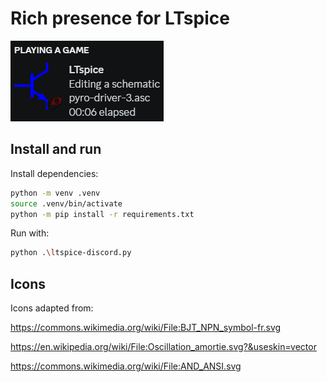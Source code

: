 # Rich presence for LTspice

![](readme/sample_status.png)

## Install and run

Install dependencies:

```bash
python -m venv .venv
source .venv/bin/activate
python -m pip install -r requirements.txt
```

Run with:

```bash
python .\ltspice-discord.py
```

## Icons

Icons adapted from:

https://commons.wikimedia.org/wiki/File:BJT_NPN_symbol-fr.svg

https://en.wikipedia.org/wiki/File:Oscillation_amortie.svg?&useskin=vector

https://commons.wikimedia.org/wiki/File:AND_ANSI.svg
